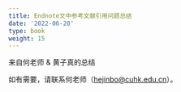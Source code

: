 ```yaml
---
title: Endnote文中参考文献引用问题总结
date: '2022-06-20'
type: book
weight: 15
---
```


来自何老师 & 黄子真的总结

<!--more-->

如有需要，请联系何老师（hejinbo@cuhk.edu.cn）。
